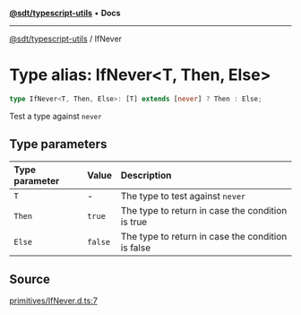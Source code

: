[**@sdt/typescript-utils**](../README.md) • **Docs**

***

[@sdt/typescript-utils](../globals.md) / IfNever

# Type alias: IfNever\<T, Then, Else\>

```ts
type IfNever<T, Then, Else>: [T] extends [never] ? Then : Else;
```

Test a type against `never`

## Type parameters

| Type parameter | Value | Description |
| :------ | :------ | :------ |
| `T` | - | The type to test against `never` |
| `Then` | `true` | The type to return in case the condition is true |
| `Else` | `false` | The type to return in case the condition is false |

## Source

[primitives/IfNever.d.ts:7](https://github.com/sylvaindethier/typescript-utils/blob/421887de13b8684fe14792f125c2cd5fdb322c0d/types/primitives/IfNever.d.ts#L7)
